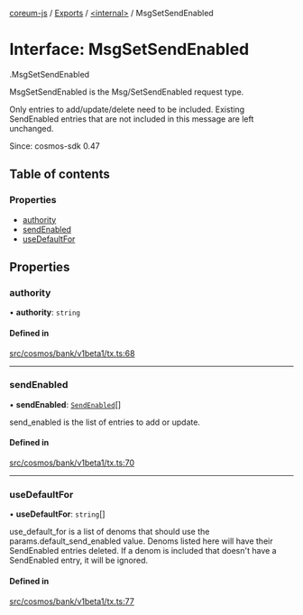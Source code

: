 [coreum-js](../README.md) / [Exports](../modules.md) / [<internal\>](../modules/internal_.md) / MsgSetSendEnabled

# Interface: MsgSetSendEnabled

[<internal>](../modules/internal_.md).MsgSetSendEnabled

MsgSetSendEnabled is the Msg/SetSendEnabled request type.

Only entries to add/update/delete need to be included.
Existing SendEnabled entries that are not included in this
message are left unchanged.

Since: cosmos-sdk 0.47

## Table of contents

### Properties

- [authority](internal_.MsgSetSendEnabled-1.md#authority)
- [sendEnabled](internal_.MsgSetSendEnabled-1.md#sendenabled)
- [useDefaultFor](internal_.MsgSetSendEnabled-1.md#usedefaultfor)

## Properties

### authority

• **authority**: `string`

#### Defined in

[src/cosmos/bank/v1beta1/tx.ts:68](https://github.com/PyramydLabs/coreum-js/blob/37d165f/src/cosmos/bank/v1beta1/tx.ts#L68)

___

### sendEnabled

• **sendEnabled**: [`SendEnabled`](../modules/internal_.md#sendenabled)[]

send_enabled is the list of entries to add or update.

#### Defined in

[src/cosmos/bank/v1beta1/tx.ts:70](https://github.com/PyramydLabs/coreum-js/blob/37d165f/src/cosmos/bank/v1beta1/tx.ts#L70)

___

### useDefaultFor

• **useDefaultFor**: `string`[]

use_default_for is a list of denoms that should use the params.default_send_enabled value.
Denoms listed here will have their SendEnabled entries deleted.
If a denom is included that doesn't have a SendEnabled entry,
it will be ignored.

#### Defined in

[src/cosmos/bank/v1beta1/tx.ts:77](https://github.com/PyramydLabs/coreum-js/blob/37d165f/src/cosmos/bank/v1beta1/tx.ts#L77)
